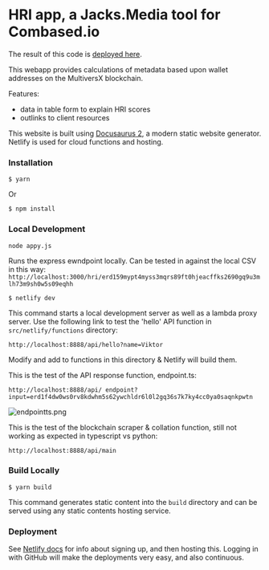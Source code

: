 # HRI app, a Jacks.Media tool for Combased.io

The result of this code is [deployed here](https://comverse.netlify.app/).

This webapp provides calculations of metadata based upon wallet addresses on the MultiversX blockchain.

Features:
- data in table form to explain HRI scores
- outlinks to client resources

This website is built using [Docusaurus 2](https://docusaurus.io/), a modern static website generator. Netlify is used for cloud functions and hosting.

### Installation

```
$ yarn
```
Or
```
$ npm install
```

### Local Development

```
node appy.js
```

Runs the express ewndpoint locally. Can be tested in against the local CSV in this way:
`http://localhost:3000/hri/erd159mypt4myss3mqrs89ft0hjeacffks2690gq9u3mlh73m9sh0w5s09eqhh`


```
$ netlify dev
```

This command starts a local development server as well as a lambda proxy server. Use the following link to test the 'hello' API function in ```src/netlify/functions``` directory:

```http://localhost:8888/api/hello?name=Viktor```

Modify and add to functions in this directory & Netlify will build them.

This is the test of the API response function, endpoint.ts:

```http://localhost:8888/api/ endpoint?input=erd1f4dw0ws0rv8kdwhm5s62ywchldr6l0l2gq36s7k7ky4cc0ya0saqnkpwtn```

![endpointts.png](./endpointts.png)

This is the test of the blockchain scraper & collation function, still not working as expected in typescript vs python:

```http://localhost:8888/api/main```

### Build Locally

```
$ yarn build
```

This command generates static content into the `build` directory and can be served using any static contents hosting service.

### Deployment

See [Netlify docs](https://www.netlify.com/products/deploy-previews/?utm_medium=paid_search&utm_source=google&utm_campaign=GS_Connect:+Netlify+Brand&utm_term=netlify) for info about signing up, and then hosting this. Logging in with GitHub will make the deployments very easy, and also continuous. 